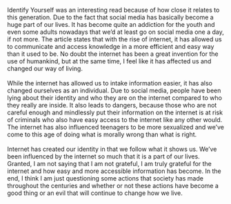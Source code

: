 
 Identify Yourself was an interesting read because of how close it relates to this generation. Due to the fact that social media has basically become a huge part of our lives. It has become quite an addiction for the youth and even some adults nowadays that we’d at least go on social media one a day, if not more. The article states that with the rise of internet, it has allowed us to communicate and access knowledge in a more efficient and easy way than it used to be. No doubt the internet has been a great invention for the use of humankind, but at the same time, I feel like it has affected us and changed our way of living. 
 <br>
 <br>
While the internet has allowed us to intake information easier, it has also changed ourselves as an individual. Due to social media, people have been lying about their identity and who they are on the internet compared to who they really are inside. It also leads to dangers, because those who are not careful enough and mindlessly put their information on the internet is at risk of criminals who also have easy access to the internet like any other would. The internet has also influenced teenagers to be more sexualized and we’ve come to this age of doing what is morally wrong than what is right. 
<br>
<br>
Internet has created our identity in that we follow what it shows us. We’ve been influenced by the internet so much that it is a part of our lives. Granted, I am not saying that I am not grateful, I am truly grateful for the internet and how easy and more accessible information has become. In the end, I think I am just questioning some actions that society has made throughout the centuries and whether or not these actions have become a good thing or an evil that will continue to change how we live. 
